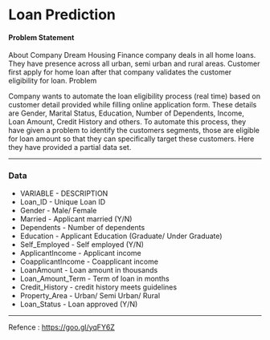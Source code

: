 # Loan Prediction

#### Problem Statement
About Company
Dream Housing Finance company deals in all home loans. They have presence across all urban, semi urban and rural areas. Customer first apply for home loan after that company validates the customer eligibility for loan.
Problem

Company wants to automate the loan eligibility process (real time) based on customer detail provided while filling online application form. These details are Gender, Marital Status, Education, Number of Dependents, Income, Loan Amount, Credit History and others. To automate this process, they have given a problem to identify the customers segments, those are eligible for loan amount so that they can specifically target these customers. Here they have provided a partial data set.

----

### Data

- VARIABLE      -   DESCRIPTION
- Loan_ID     -   Unique Loan ID
- Gender      -   Male/ Female
- Married     -   Applicant married (Y/N)
- Dependents  -   Number of dependents
- Education   -   Applicant Education (Graduate/ Under Graduate)
- Self_Employed   -   Self employed (Y/N)
- ApplicantIncome -   Applicant income
- CoapplicantIncome   -   Coapplicant income
- LoanAmount  -   Loan amount in thousands
- Loan_Amount_Term    -   Term of loan in months
- Credit_History  -   credit history meets guidelines
- Property_Area   -   Urban/ Semi Urban/ Rural
- Loan_Status     -   Loan approved (Y/N)

---

Refence : https://goo.gl/yqFY6Z
